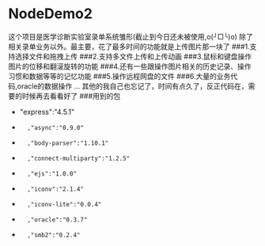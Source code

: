 # NodeDemo2
这个项目是医学诊断实验室录单系统雏形(截止到今日还未被使用,o(╯□╰)o)
除了相关录单业务以外。最主要，花了最多时间的功能就是上传图片那一块了
###1.支持选择文件和拖拽上传
###2.支持多文件上传和上传动画
###3.鼠标和键盘操作图片的位移和翻滚旋转的功能
###4.还有一些跟操作图片相关的历史记录、操作习惯和数据等等的记忆功能
###5.操作远程网盘的文件
###6.大量的业务代码,oracle的数据操作
...
其他的我自己也忘记了，时间有点久了，反正代码在，需要的时候再去看看好了
###用到的包
*   "express":"4.5.1"
*		,"async":"0.9.0"
*		,"body-parser":"1.10.1"
*		,"connect-multiparty":"1.2.5"
*		,"ejs":"1.0.0"
*		,"iconv":"2.1.4"
*		,"iconv-lite":"0.0.4"
*		,"oracle":"0.3.7"
*		,"smb2":"0.2.4"

